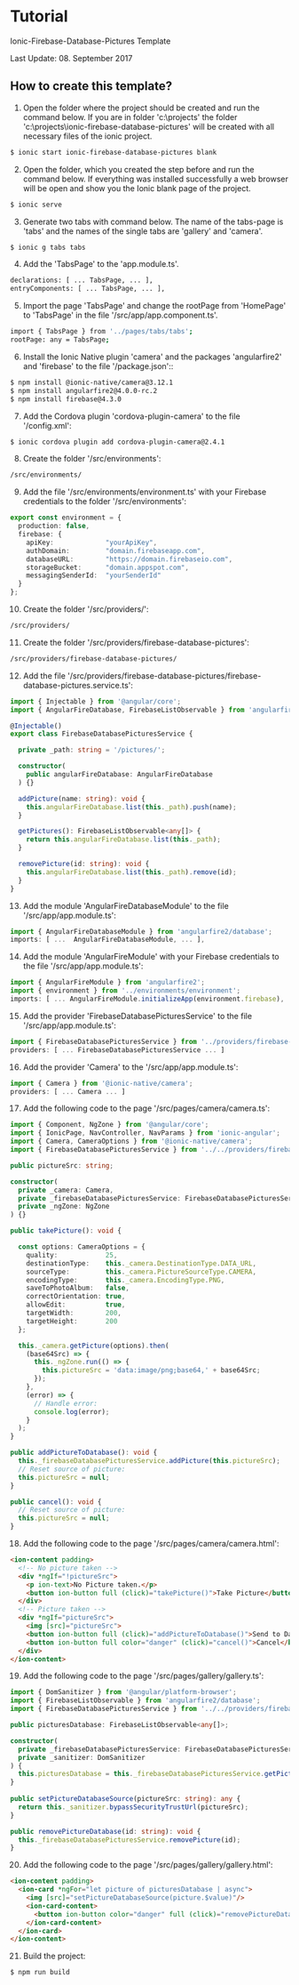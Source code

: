 # Tutorial
Ionic-Firebase-Database-Pictures Template

Last Update: 08. September 2017

## How to create this template?

1. Open the folder where the project should be created and run the command below. If you are in folder 'c:\projects\' the folder 'c:\projects\ionic-firebase-database-pictures' will be created with all necessary files of the ionic project.
  ```bash
  $ ionic start ionic-firebase-database-pictures blank
  ```
2. Open the folder, which you created the step before and run the command below. If everything was installed successfully a web browser will be open and show you the Ionic blank page of the project.
  ```bash
  $ ionic serve
  ```
3. Generate two tabs with command below. The name of the tabs-page is 'tabs' and the names of the single tabs are 'gallery' and 'camera'.
  ```bash
  $ ionic g tabs tabs
  ```
4. Add the 'TabsPage' to the 'app.module.ts'.
  ```bash
  declarations: [ ... TabsPage, ... ], 
  entryComponents: [ ... TabsPage, ... ],
  ```
5. Import the page 'TabsPage' and change the rootPage from 'HomePage' to 'TabsPage' in the file '/src/app/app.component.ts'.
  ```bash
  import { TabsPage } from '../pages/tabs/tabs';
  rootPage: any = TabsPage;
  ```
6. Install the Ionic Native plugin 'camera' and the packages 'angularfire2' and 'firebase' to the file '/package.json'::
  ```bash
  $ npm install @ionic-native/camera@3.12.1
  $ npm install angularfire2@4.0.0-rc.2
  $ npm install firebase@4.3.0
  ```
7. Add the Cordova plugin 'cordova-plugin-camera' to the file '/config.xml':
  ```bash
  $ ionic cordova plugin add cordova-plugin-camera@2.4.1
  ```
8. Create the folder '/src/environments':
  ```bash
  /src/environments/
  ```
9. Add the file '/src/environments/environment.ts' with your Firebase credentials to the folder '/src/environments':
  ```ts
  export const environment = {
    production: false,
    firebase: {
      apiKey:             "yourApiKey",
      authDomain:         "domain.firebaseapp.com",
      databaseURL:        "https://domain.firebaseio.com",
      storageBucket:      "domain.appspot.com",
      messagingSenderId:  "yourSenderId"
    }
  };
  ```
10. Create the folder '/src/providers/':
  ```bash
  /src/providers/
  ```
11. Create the folder '/src/providers/firebase-database-pictures':
  ```bash
  /src/providers/firebase-database-pictures/
  ```
12. Add the file '/src/providers/firebase-database-pictures/firebase-database-pictures.service.ts':
  ```ts
  import { Injectable } from '@angular/core';
  import { AngularFireDatabase, FirebaseListObservable } from 'angularfire2/database';
  
  @Injectable()
  export class FirebaseDatabasePicturesService {
  
    private _path: string = '/pictures/';
  
    constructor(
      public angularFireDatabase: AngularFireDatabase
    ) {}
  
    addPicture(name: string): void {
      this.angularFireDatabase.list(this._path).push(name);
    }
  
    getPictures(): FirebaseListObservable<any[]> {
      return this.angularFireDatabase.list(this._path);
    }
  
    removePicture(id: string): void {
      this.angularFireDatabase.list(this._path).remove(id);
    }
  }
  ```
13. Add the module 'AngularFireDatabaseModule' to the file '/src/app/app.module.ts':
  ```ts
  import { AngularFireDatabaseModule } from 'angularfire2/database';
  imports: [ ...  AngularFireDatabaseModule, ... ],
  ```
14. Add the module 'AngularFireModule' with your Firebase credentials to the file '/src/app/app.module.ts':
  ```ts
  import { AngularFireModule } from 'angularfire2';
  import { environment } from '../environments/environment';
  imports: [ ... AngularFireModule.initializeApp(environment.firebase), ... ],
  ```
15. Add the provider 'FirebaseDatabasePicturesService' to the file '/src/app/app.module.ts':
  ```ts
  import { FirebaseDatabasePicturesService } from '../providers/firebase-database-pictures/firebase-database-pictures.service';
  providers: [ ... FirebaseDatabasePicturesService ... ]
  ```
16. Add the provider 'Camera' to the '/src/app/app.module.ts':
  ```ts
  import { Camera } from '@ionic-native/camera';
  providers: [ ... Camera ... ]
  ```
17. Add the following code to the page '/src/pages/camera/camera.ts':
  ```ts
  import { Component, NgZone } from '@angular/core';
  import { IonicPage, NavController, NavParams } from 'ionic-angular';
  import { Camera, CameraOptions } from '@ionic-native/camera';
  import { FirebaseDatabasePicturesService } from '../../providers/firebase-database-pictures/firebase-database-pictures.service';

  public pictureSrc: string;

  constructor(
    private _camera: Camera,
    private _firebaseDatabasePicturesService: FirebaseDatabasePicturesService,
    private _ngZone: NgZone
  ) {}
  
  public takePicture(): void {

    const options: CameraOptions = {
      quality:            25,
      destinationType:    this._camera.DestinationType.DATA_URL,
      sourceType:         this._camera.PictureSourceType.CAMERA,
      encodingType:       this._camera.EncodingType.PNG,
      saveToPhotoAlbum:   false,
      correctOrientation: true,
      allowEdit:          true,
      targetWidth:        200,
      targetHeight:       200
    };

    this._camera.getPicture(options).then(
      (base64Src) => {
        this._ngZone.run(() => {
          this.pictureSrc = 'data:image/png;base64,' + base64Src;
        });
      },
      (error) => {
        // Handle error:
        console.log(error);
      }
    );
  }

  public addPictureToDatabase(): void {
    this._firebaseDatabasePicturesService.addPicture(this.pictureSrc);
    // Reset source of picture:
    this.pictureSrc = null;
  }

  public cancel(): void {
    // Reset source of picture:
    this.pictureSrc = null;
  }
  ```
18. Add the following code to the page '/src/pages/camera/camera.html':
  ```html
  <ion-content padding>
    <!-- No picture taken -->
    <div *ngIf="!pictureSrc">
      <p ion-text>No Picture taken.</p>
      <button ion-button full (click)="takePicture()">Take Picture</button>
    </div>
    <!-- Picture taken -->
    <div *ngIf="pictureSrc">
      <img [src]="pictureSrc">
      <button ion-button full (click)="addPictureToDatabase()">Send to Database</button>
      <button ion-button full color="danger" (click)="cancel()">Cancel</button>
    </div>
  </ion-content>
  ```
19. Add the following code to the page '/src/pages/gallery/gallery.ts':
  ```ts
  import { DomSanitizer } from '@angular/platform-browser';
  import { FirebaseListObservable } from 'angularfire2/database';
  import { FirebaseDatabasePicturesService } from '../../providers/firebase-database-pictures/firebase-database-pictures.service';
  
  public picturesDatabase: FirebaseListObservable<any[]>;
  
  constructor(
    private _firebaseDatabasePicturesService: FirebaseDatabasePicturesService,
    private _sanitizer: DomSanitizer
  ) {
    this.picturesDatabase = this._firebaseDatabasePicturesService.getPictures();
  }
    
  public setPictureDatabaseSource(pictureSrc: string): any {
    return this._sanitizer.bypassSecurityTrustUrl(pictureSrc);
  }

  public removePictureDatabase(id: string): void {
    this._firebaseDatabasePicturesService.removePicture(id);
  }
  ```
20. Add the following code to the page '/src/pages/gallery/gallery.html':
  ```html
  <ion-content padding>
    <ion-card *ngFor="let picture of picturesDatabase | async">
      <img [src]="setPictureDatabaseSource(picture.$value)"/>
      <ion-card-content>
        <button ion-button color="danger" full (click)="removePictureDatabase(picture.$key)">Remove Picture</button>
      </ion-card-content>
    </ion-card>
  </ion-content>
  ```
21. Build the project:
  ```bash
  $ npm run build
  ```
